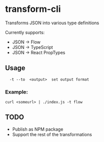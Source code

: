 # transform-cli

Transforms JSON into various type definitions

Currently supports:

* JSON -> Flow
* JSON -> TypeScript
* JSON -> React PropTypes

## Usage

```
  -t --to  <output>  set output format
```

### Example:

```
curl <someurl> | ./index.js -t flow
```

## TODO

* Publish as NPM package
* Support the rest of the transformations
